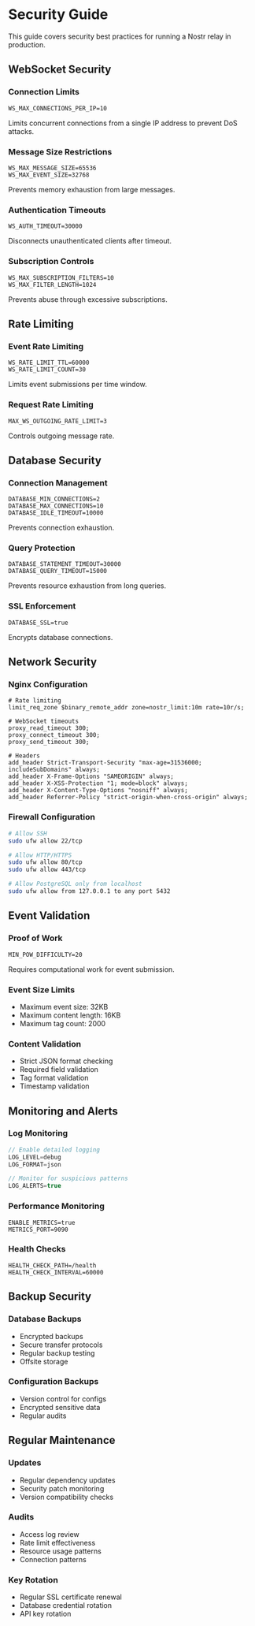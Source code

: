 # Security Guide

This guide covers security best practices for running a Nostr relay in production.

## WebSocket Security

### Connection Limits
```env
WS_MAX_CONNECTIONS_PER_IP=10
```
Limits concurrent connections from a single IP address to prevent DoS attacks.

### Message Size Restrictions
```env
WS_MAX_MESSAGE_SIZE=65536
WS_MAX_EVENT_SIZE=32768
```
Prevents memory exhaustion from large messages.

### Authentication Timeouts
```env
WS_AUTH_TIMEOUT=30000
```
Disconnects unauthenticated clients after timeout.

### Subscription Controls
```env
WS_MAX_SUBSCRIPTION_FILTERS=10
WS_MAX_FILTER_LENGTH=1024
```
Prevents abuse through excessive subscriptions.

## Rate Limiting

### Event Rate Limiting
```env
WS_RATE_LIMIT_TTL=60000
WS_RATE_LIMIT_COUNT=30
```
Limits event submissions per time window.

### Request Rate Limiting
```env
MAX_WS_OUTGOING_RATE_LIMIT=3
```
Controls outgoing message rate.

## Database Security

### Connection Management
```env
DATABASE_MIN_CONNECTIONS=2
DATABASE_MAX_CONNECTIONS=10
DATABASE_IDLE_TIMEOUT=10000
```
Prevents connection exhaustion.

### Query Protection
```env
DATABASE_STATEMENT_TIMEOUT=30000
DATABASE_QUERY_TIMEOUT=15000
```
Prevents resource exhaustion from long queries.

### SSL Enforcement
```env
DATABASE_SSL=true
```
Encrypts database connections.

## Network Security

### Nginx Configuration
```nginx
# Rate limiting
limit_req_zone $binary_remote_addr zone=nostr_limit:10m rate=10r/s;

# WebSocket timeouts
proxy_read_timeout 300;
proxy_connect_timeout 300;
proxy_send_timeout 300;

# Headers
add_header Strict-Transport-Security "max-age=31536000; includeSubDomains" always;
add_header X-Frame-Options "SAMEORIGIN" always;
add_header X-XSS-Protection "1; mode=block" always;
add_header X-Content-Type-Options "nosniff" always;
add_header Referrer-Policy "strict-origin-when-cross-origin" always;
```

### Firewall Configuration
```bash
# Allow SSH
sudo ufw allow 22/tcp

# Allow HTTP/HTTPS
sudo ufw allow 80/tcp
sudo ufw allow 443/tcp

# Allow PostgreSQL only from localhost
sudo ufw allow from 127.0.0.1 to any port 5432
```

## Event Validation

### Proof of Work
```env
MIN_POW_DIFFICULTY=20
```
Requires computational work for event submission.

### Event Size Limits
- Maximum event size: 32KB
- Maximum content length: 16KB
- Maximum tag count: 2000

### Content Validation
- Strict JSON format checking
- Required field validation
- Tag format validation
- Timestamp validation

## Monitoring and Alerts

### Log Monitoring
```javascript
// Enable detailed logging
LOG_LEVEL=debug
LOG_FORMAT=json

// Monitor for suspicious patterns
LOG_ALERTS=true
```

### Performance Monitoring
```env
ENABLE_METRICS=true
METRICS_PORT=9090
```

### Health Checks
```env
HEALTH_CHECK_PATH=/health
HEALTH_CHECK_INTERVAL=60000
```

## Backup Security

### Database Backups
- Encrypted backups
- Secure transfer protocols
- Regular backup testing
- Offsite storage

### Configuration Backups
- Version control for configs
- Encrypted sensitive data
- Regular audits

## Regular Maintenance

### Updates
- Regular dependency updates
- Security patch monitoring
- Version compatibility checks

### Audits
- Access log review
- Rate limit effectiveness
- Resource usage patterns
- Connection patterns

### Key Rotation
- Regular SSL certificate renewal
- Database credential rotation
- API key rotation

